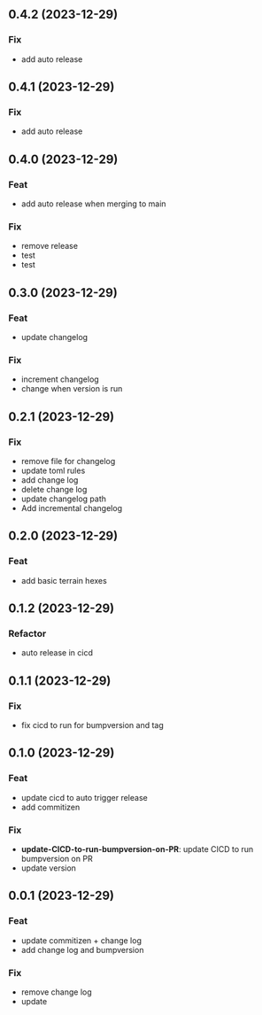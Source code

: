 ## 0.4.2 (2023-12-29)

### Fix

- add auto release

## 0.4.1 (2023-12-29)

### Fix

- add auto release

## 0.4.0 (2023-12-29)

### Feat

- add auto release when merging to main

### Fix

- remove release
- test
- test

## 0.3.0 (2023-12-29)

### Feat

- update changelog

### Fix

- increment changelog
- change when version is run

## 0.2.1 (2023-12-29)

### Fix

- remove file for changelog
- update toml rules
- add change log
- delete change log
- update changelog path
- Add incremental changelog

## 0.2.0 (2023-12-29)

### Feat

- add basic terrain hexes

## 0.1.2 (2023-12-29)

### Refactor

- auto release in cicd

## 0.1.1 (2023-12-29)

### Fix

- fix cicd to run for bumpversion and tag

## 0.1.0 (2023-12-29)

### Feat

- update cicd to auto trigger release
- add commitizen

### Fix

- **update-CICD-to-run-bumpversion-on-PR**: update CICD to run bumpversion on PR
- update version

## 0.0.1 (2023-12-29)

### Feat

- update commitizen + change log
- add change log and bumpversion

### Fix

- remove change log
- update
